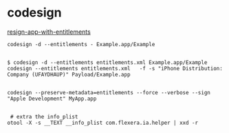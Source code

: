 
# codesign
[resign-app-with-entitlements](https://stackoverflow.com/questions/36888535/how-do-i-resign-app-with-entitlements)



```
codesign -d --entitlements - Example.app/Example


$ codesign -d --entitlements entitlements.xml Example.app/Example
codesign --entitlements entitlements.xml   -f -s "iPhone Distribution: Company (UFAYDHAUP)" Payload/Example.app


codesign --preserve-metadata=entitlements --force --verbose --sign "Apple Development" MyApp.app


 # extra the info_plist
otool -X -s __TEXT __info_plist com.flexera.ia.helper | xxd -r
```
